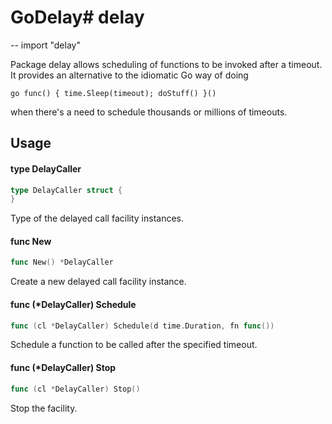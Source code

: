 # GoDelay# delay
--
    import "delay"

Package delay allows scheduling of functions to be invoked after a timeout. It
provides an alternative to the idiomatic Go way of doing

    go func() { time.Sleep(timeout); doStuff() }()

when there's a need to schedule thousands or millions of timeouts.

## Usage

#### type DelayCaller

```go
type DelayCaller struct {
}
```

Type of the delayed call facility instances.

#### func  New

```go
func New() *DelayCaller
```
Create a new delayed call facility instance.

#### func (*DelayCaller) Schedule

```go
func (cl *DelayCaller) Schedule(d time.Duration, fn func())
```
Schedule a function to be called after the specified timeout.

#### func (*DelayCaller) Stop

```go
func (cl *DelayCaller) Stop()
```
Stop the facility.
